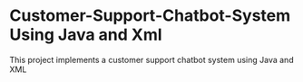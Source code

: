 # Customer-Support-Chatbot-System Using Java and Xml
This project implements a customer support chatbot system using Java and XML
